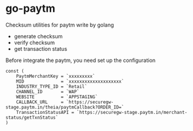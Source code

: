 # go-paytm
Checksum utilities for paytm write by golang

* generate checksum
* verify checksum
* get transaction status


Before integrate the paytm, you need set up the configuration

```golang
const (
	PaytmMerchantKey = `xxxxxxxxx`
	MID              = `xxxxxxxxxxxxxxxxxxxx`
	INDUSTRY_TYPE_ID = `Retail`
	CHANNEL_ID       = `WAP`
	WEBSITE          = `APPSTAGING`
	CALLBACK_URL     = `https://securegw-stage.paytm.in/theia/paytmCallback?ORDER_ID=`
	TransactionStatusAPI = `https://securegw-stage.paytm.in/merchant-status/getTxnStatus`
)
```
